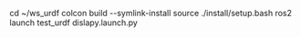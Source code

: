 cd ~/ws_urdf
colcon build --symlink-install
source ./install/setup.bash
ros2 launch test_urdf dislapy.launch.py
